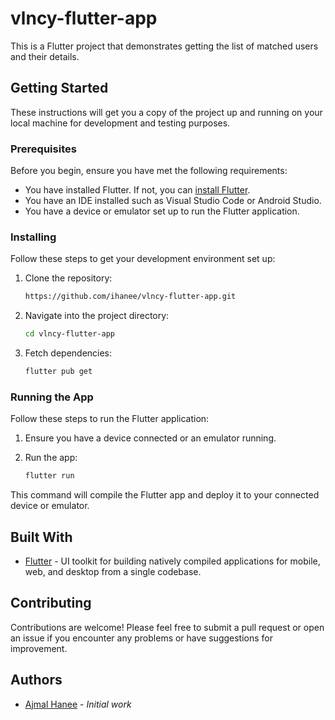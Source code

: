 # vlncy-flutter-app

This is a Flutter project that demonstrates getting the list of matched users and their details.

## Getting Started

These instructions will get you a copy of the project up and running on your local machine for development and testing purposes.

### Prerequisites

Before you begin, ensure you have met the following requirements:

- You have installed Flutter. If not, you can [install Flutter](https://flutter.dev/docs/get-started/install).
- You have an IDE installed such as Visual Studio Code or Android Studio.
- You have a device or emulator set up to run the Flutter application.

### Installing

Follow these steps to get your development environment set up:

1. Clone the repository:

   ```bash
   https://github.com/ihanee/vlncy-flutter-app.git

   ```

2. Navigate into the project directory:

   ```bash
   cd vlncy-flutter-app

   ```

3. Fetch dependencies:

   ```bash
   flutter pub get

   ```

### Running the App

Follow these steps to run the Flutter application:

1. Ensure you have a device connected or an emulator running.

2. Run the app:

   ```bash
   flutter run

   ```

This command will compile the Flutter app and deploy it to your connected device or emulator.

## Built With

- [Flutter](https://flutter.dev/) - UI toolkit for building natively compiled applications for mobile, web, and desktop from a single codebase.

## Contributing

Contributions are welcome! Please feel free to submit a pull request or open an issue if you encounter any problems or have suggestions for improvement.

## Authors

- [Ajmal Hanee](https://github.com/ihanee) - _Initial work_
